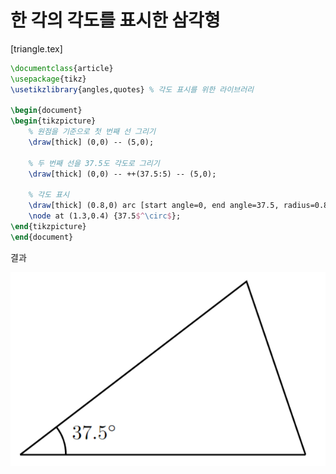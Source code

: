 # 한 각의 각도를 표시한 삼각형

[triangle.tex]

```tex
\documentclass{article}
\usepackage{tikz}
\usetikzlibrary{angles,quotes} % 각도 표시를 위한 라이브러리

\begin{document}
\begin{tikzpicture}
    % 원점을 기준으로 첫 번째 선 그리기
    \draw[thick] (0,0) -- (5,0);
    
    % 두 번째 선을 37.5도 각도로 그리기
    \draw[thick] (0,0) -- ++(37.5:5) -- (5,0);
    
    % 각도 표시
    \draw[thick] (0.8,0) arc [start angle=0, end angle=37.5, radius=0.8];
    \node at (1.3,0.4) {37.5$^\circ$};
\end{tikzpicture}
\end{document}
```

결과

![](img/20250401143129.png)